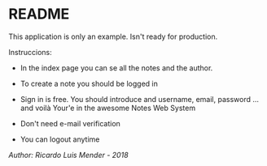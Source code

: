 # README

This application is only an example. Isn't ready for production.

Instruccions:

* In the index page you can se all the notes and the author.

* To create a note you should be logged in

* Sign in is free. You should introduce and username, email, password ... and voilà Your'e in the awesome Notes Web System

* Don't need e-mail verification

* You can logout anytime


_Author:_ *Ricardo Luis Mender - 2018*
